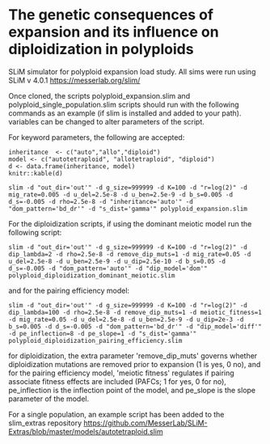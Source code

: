 # The genetic consequences of expansion and its influence on diploidization in polyploids
SLiM simulator for polyploid expansion load study. All sims were run using SLiM v 4.0.1 https://messerlab.org/slim/

Once cloned, the scripts polyploid_expansion.slim and polyploid_single_population.slim scripts should run with the following commands as an example (if slim is installed and added to your path). variables can be changed to alter parameters of the script. 

For keyword parameters, the following are accepted:

```{r echo = FALSE, results = TRUE}
inheritance  <- c("auto","allo","diploid")
model <- c("autotetraploid", "allotetraploid", "diploid")
d <- data.frame(inheritance, model)
knitr::kable(d)
```

```
slim -d "out_dir='out'" -d g_size=999999 -d K=100 -d "r=log(2)" -d mig_rate=0.005 -d u_del=2.5e-8 -d u_ben=2.5e-9 -d b_s=0.005 -d d_s=-0.005 -d rho=2.5e-8 -d "inheritance='auto'" -d "dom_pattern='bd_dr'" -d "s_dist='gamma'" polyploid_expansion.slim 

```

For the diploidization scripts, if using the dominant meiotic model run the following script:

```
slim -d "out_dir='out'" -d g_size=999999 -d K=100 -d "r=log(2)" -d dip_lambda=2 -d rho=2.5e-8 -d remove_dip_muts=1 -d mig_rate=0.05 -d u_del=2.5e-8 -d u_ben=2.5e-9 -d u_dip=2.5e-10 -d b_s=0.05 -d d_s=-0.005 -d "dom_pattern='auto'" -d "dip_model='dom'" polyploid_diploidization_dominant_meiotic.slim
```

and for the pairing efficiency model:

```
slim -d "out_dir='out'" -d g_size=999999 -d K=100 -d "r=log(2)" -d dip_lambda=100 -d rho=2.5e-8 -d remove_dip_muts=1 -d meiotic_fitness=1 -d mig_rate=0.05 -d u_del=2.5e-8 -d u_ben=2.5e-9 -d u_dip=2e-3 -d b_s=0.005 -d d_s=-0.005 -d "dom_pattern='bd_dr'" -d "dip_model='diff'" -d pe_inflection=8 -d pe_slope=1 -d "s_dist='gamma'" polyploid_diploidization_pairing_efficiency.slim
```
for diploidization, the extra parameter 'remove_dip_muts' governs whether diploidization mutations are removed prior to expansion (1 is yes, 0 no), and for the pairing efficiency model, 'meiotic fitness' regulates if pairing associate fitness effects are included (PAFCs; 1 for yes, 0 for no), pe_inflection is the inflection point of the model, and pe_slope is the slope parameter of the model.


For a single population, an example script has been added to the slim_extras repository https://github.com/MesserLab/SLiM-Extras/blob/master/models/autotetraploid.slim